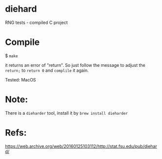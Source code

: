# diehard
RNG tests - compiled C project

# Compile

$ `make`

it returns an error of "return". So just follow the message to adjust the `return;` to `return 0` and `complile` it again.

Tested: MacOS

# Note:

There is a `dieharder` tool, install it by `brew install dieharder`

# Refs:

https://web.archive.org/web/20160125103112/http://stat.fsu.edu/pub/diehard/
